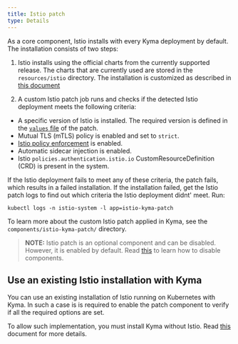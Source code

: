 ```yaml
---
title: Istio patch
type: Details
---
```


As a core component, Istio installs with every Kyma deployment by default. The installation consists of two steps:

1. Istio installs using the official charts from the currently supported release. The charts that are currently used are stored in the `resources/istio` directory. The installation is customized as described in [this document](#details-istio-customization)

2. A custom Istio patch job runs and checks if the detected Istio deployment meets the following criteria:
  - A specific version of Istio is installed. The required version is defined in the [`values` file](https://github.com/kyma-project/kyma/blob/master/resources/istio-kyma-patch/values.yaml#L11) of the patch.
  - Mutual TLS (mTLS) policy is enabled and set to `strict`.
  - [Istio policy enforcement](https://istio.io/docs/tasks/policy-enforcement/enabling-policy/) is enabled. 
  - Automatic sidecar injection is enabled.
  - Istio `policies.authentication.istio.io` CustomResourceDefinition (CRD) is present in the system.

If the Istio deployment fails to meet any of these criteria, the patch fails, which results in a failed installation. If the installation failed, get the Istio patch logs to find out which criteria the Istio deployment didnt' meet. Run: 

```
kubectl logs -n istio-system -l app=istio-kyma-patch
```

To learn more about the custom Istio patch applied in Kyma, see the `components/istio-kyma-patch/` directory.

>**NOTE:** Istio patch is an optional component and can be disabled. However, it is enabled by default. Read [this](/root/kyma/#configuration-custom-component-installation) to learn how to disable components. 

## Use an existing Istio installation with Kyma

You can use an existing installation of Istio running on Kubernetes with Kyma. In such a case is is required to enable the patch component to verify if all the required options are set. 

To allow such implementation, you must install Kyma without Istio. Read [this](/root/kyma/#configuration-custom-component-installation) document for more details.
